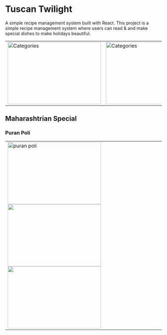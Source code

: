 # Tuscan Twilight

A simple recipe management system built with React.
This project is a simple recipe management system where users can read & and make special dishes to make holidays beautiful.

<table>
  <tr>
    <td><img src="https://shwetainthekitchen.com/wp-content/uploads/2023/06/veg-fried-rice.jpg" alt="Categories" width="300" height="200"></td>
    <td><img src="https://static.toiimg.com/photo/104341747/104341747.jpg" alt="Categories" width="300" height="200"></td>
    <td><img src="https://img.freepik.com/free-photo/photorealistic-burger-meal_23-2151432909.jpg" alt="Categories" width="300" height="200"></td>
  </tr>
</table>


## Maharashtrian Special
### Puran Poli
<table>
<tr>
<td><img src="https://encrypted-tbn0.gstatic.com/images?q=tbn:ANd9GcRskkHgxFx-HwTM-TPG15azfczqWUiLM75iag&usqp=CAU" alt="puran poli" width="300" height="200"/>

<img src="https://t4.ftcdn.net/jpg/04/97/30/27/360_F_497302749_brGQFNiej96MyPLU5u277VTfXQp1bcy7.jpg" width="300" height="200"/>

<img src="https://static.vecteezy.com/system/resources/previews/015/933/285/large_2x/puran-poli-puran-roti-holige-obbattu-or-bobbattlu-is-indian-sweet-flatbread-from-maharashtra-free-photo.jpg" width="300" height="200"/>
</td>
</tr>
</table>
